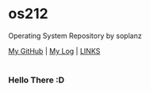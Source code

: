 # os212
Operating System Repository by soplanz

[My GitHub](https://github.com/Soplanz) | [My Log](https://Soplanz.github.io/os212/TXT/mylog.txt) | [LINKS](/os212/LINKS/) 
<br>
<br>
### Hello There :D
